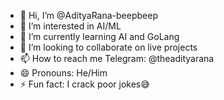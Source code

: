 - 👋 Hi, I’m @AdityaRana-beepbeep
- 👀 I’m interested in AI/ML
- 🌱 I’m currently learning AI and GoLang
- 💞️ I’m looking to collaborate on live projects
- 📫 How to reach me Telegram: @theadityarana
- 😄 Pronouns: He/Him
- ⚡ Fun fact: I crack poor jokes😅

<!---
AdityaRana-beepbeep/AdityaRana-beepbeep is a ✨ special ✨ repository because its `README.md` (this file) appears on your GitHub profile.
You can click the Preview link to take a look at your changes.
--->
